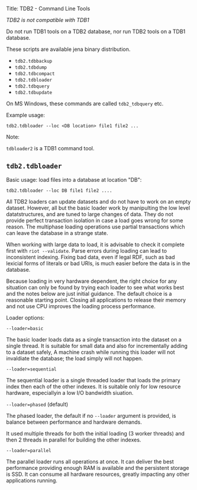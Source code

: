 Title: TDB2 - Command Line Tools

*TDB2 is not compatible with TDB1*

Do not run TDB1 tools on a TDB2 database, nor run TDB2 tools on a TDB1 database.

These scripts are available jena binary distribution.

* `tdb2.tdbbackup`
* `tdb2.tdbdump`
* `tdb2.tdbcompact`
* `tdb2.tdbloader`
* `tdb2.tdbquery`
* `tdb2.tdbupdate`

On MS Windows, these commands are called `tdb2_tdbquery` etc.

Example usage:

```
tdb2.tdbloader --loc <DB location> file1 file2 ...
```

Note:

`tdbloader2` is a TDB1 command tool.

## `tdb2.tdbloader`

Basic usage: load files into a database at location "DB":

    tdb2.tdbloader --loc DB file1 file2 ....

All TDB2 loaders can update datasets and do not have to work on an empty
dataset.  However, all but the basic loader work by manipulting the low
level datatstructures, and are tuned to large changes of data. They do
not provide perfect transaction isolation in case a load goes wrong for
some reason. The multiphase loading operations use partial transactions
which can leave the database in a strange state.

When working with large data to load, it is advisable to check it
complete first with `riot --validate`. Parse errors during loading can
lead to inconsistent indexing. Fixing bad data, even if legal RDF, such
as bad lexicial forms of literals or bad URIs, is much easier before the
data is in the database.

Because loading in very hardware dependent, the right choice for any
situation can only be found by trying each loader to see what works best
and the notes below are just initial guidance.  The default choice is
a reasonable starting point. Closing all applications to release their
memory and not use CPU improves the loading process performance.

Loader options:

`--loader=basic`

The basic loader loads data as a single transaction into the dataset on
a single thread. It is suitable for small data and also for
incrementally adding to a dataset safely, A machine crash while running
this loader will not invaldiate the database; the load simply will not happen.

`--loader=sequential`

The sequential loader is a single threaded loader that loads the primary
index then each of the other indexes. It is suitable only for low resource
hardware, especiallyin a low I/O bandwidth siuation.

`--loader=phased` (default)

The phased loader, the default if no `--loader` argument is provided,
is balance between performance and hardware demands.

It used multiple threads for both the initial loading (3 worker threads)
and then 2 threads in parallel for building the other indexes.

`--loader=parallel`

The parallel loader runs all operations at once. It can deliver the best
performance providing enough RAM is available and the persistent storage
is SSD. It can consume all hardware resources, greatly impacting
any other applications running.
